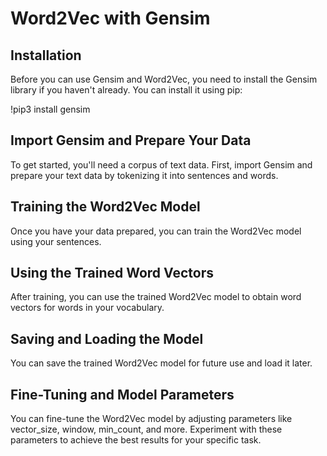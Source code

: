 # Word2Vec with Gensim

## Installation
Before you can use Gensim and Word2Vec, you need to install the Gensim library if you haven't already. You can install it using pip:

!pip3 install gensim

## Import Gensim and Prepare Your Data

To get started, you'll need a corpus of text data. First, import Gensim and prepare your text data by tokenizing it into sentences and words.

## Training the Word2Vec Model
Once you have your data prepared, you can train the Word2Vec model using your sentences.

## Using the Trained Word Vectors
After training, you can use the trained Word2Vec model to obtain word vectors for words in your vocabulary.

## Saving and Loading the Model
You can save the trained Word2Vec model for future use and load it later.

## Fine-Tuning and Model Parameters
You can fine-tune the Word2Vec model by adjusting parameters like vector_size, window, min_count, and more. Experiment with these parameters to achieve the best results for your specific task.
